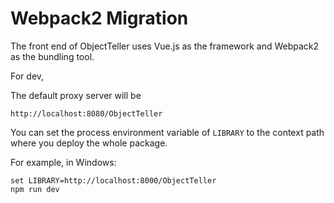 
# Webpack2 Migration

The front end of ObjectTeller uses Vue.js as the framework and Webpack2 as the bundling tool.

For dev,

The default proxy server will be

`http://localhost:8080/ObjectTeller`

You can set the process environment variable of `LIBRARY` to the context path where you deploy the whole package.

For example, in Windows:

```
set LIBRARY=http://localhost:8000/ObjectTeller
npm run dev
```
